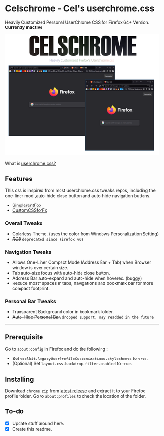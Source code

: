 # Celschrome - Cel's userchrome.css  

Heavily Customized Personal UserChrome CSS for Firefox 64+ Version.
**Currently inactive**

![Main](assets/showcase/showcase-mix-3.png)

What is [userchrome.css?](https://www.userchrome.org/)

## Features

This css is inspired from most userchrome.css tweaks repos, including the one-liner mod ,auto-hide close button and auto-hide navigation buttons.

- [SimplerentFox](https://github.com/migueravila/SimplerentFox)  
- [CustomCSSforFx](https://github.com/Aris-t2/CustomCSSforFx)  

### Overall Tweaks

- Colorless Theme. (uses the color from Windows Personalization Setting)
- ~~*RGB*~~ `deprecated since Firefox v69`

### Navigation Tweaks  

- Allows One-Liner Compact Mode (Address Bar + Tab) when Browser window is over certain size.
- Tab auto-size focus with auto-hide close button.
- Address Bar auto-expand and auto-hide when hovered. (buggy)  
- Reduce most* spaces in tabs, navigations and bookmark bar for more compact footprint.  

### Personal Bar Tweaks  

- Transparent Background color in bookmark folder.  
- ~~Auto-Hide Personal Bar.~~ `dropped support, may readded in the future`

---

## Prerequisite  

Go to `about:config` in Firefox and do the following :  

- Set `toolkit.legacyUserProfileCustomizations.stylesheets` to `true`.  
- (Optional) Set `layout.css.backdrop-filter.enabled` to `true`.  

## Installing  

Download `chrome.zip` from [latest release](https://github.com/koushiroue/celschrome/releases/latest) and extract it to your Firefox profile folder.
Go to `about:profiles` to check the location of the folder.

## To-do  

- [x] Update stuff around here.  
- [x] Create this readme.
